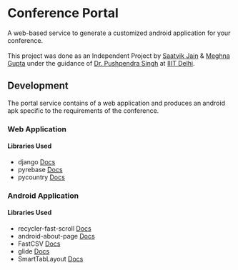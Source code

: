 # Conference Portal

A web-based service to generate a customized android application for your conference. 
<br>
<br>
This project was done as an Independent Project by [Saatvik Jain](https://www.github.com/saatvikj) & [Meghna Gupta](https://www.github.com/gupta-meghna64) under the guidance of [Dr. Pushpendra Singh](pushpendrasingh.org) at [IIIT Delhi](https://www.iiitd.ac.in).

## Development
The portal service contains of a web application and produces an android apk specific to the requirements of the conference.

### Web Application

#### Libraries Used
- django [Docs](https://docs.djangoproject.com/en/2.2/)
- pyrebase [Docs](https://github.com/thisbejim/Pyrebase)
- pycountry [Docs](https://pypi.org/project/pycountry/)

### Android Application

#### Libraries Used
- recycler-fast-scroll [Docs](https://github.com/FutureMind/recycler-fast-scroll)
- android-about-page [Docs](https://github.com/medyo/android-about-page)
- FastCSV [Docs](https://github.com/osiegmar/FastCSV)
- glide [Docs](https://github.com/bumptech/glide)
- SmartTabLayout [Docs](https://github.com/ogaclejapan/SmartTabLayout)
